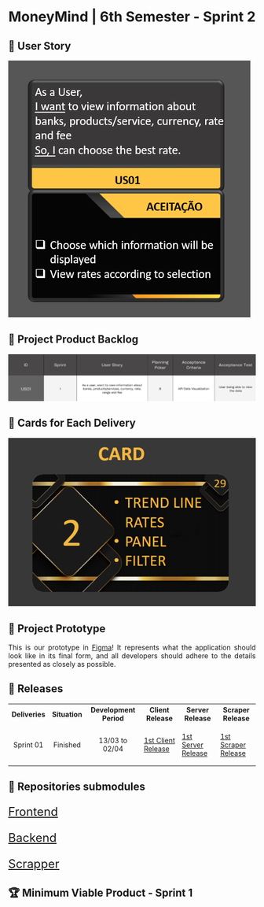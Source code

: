 <h1 align="center">MoneyMind | 6th Semester - Sprint 2</h1>
<h2>📖 User Story</h2>
<img src="https://github.com/Barbara-BB/FatecAPI-06/blob/main/docs/User Story_sprint2.png">

<h2>📌 Project Product Backlog</h2>
<img src="https://github.com/Barbara-BB/FatecAPI-06/blob/main/docs/Product_Backlog_sprint2.png">

<h2>📅 Cards for Each Delivery</h2>
<img src="https://github.com/Barbara-BB/FatecAPI-06/blob/main/docs/CARD_sprint2.png">
<h2>🚧 Project Prototype</h2>

<p align="justify"> This is our prototype in <a href="https://www.figma.com/proto/jMCu3TlAj0V2WdrlGG78fS/Money-Mind?node-id=293-845&scaling=contain&page-id=0%3A1&starting-point-node-id=293%3A845">Figma</a>! It represents what the application should look like in its final form, and all developers should adhere to the details presented as closely as possible.</p>

<h2>📃 Releases</h2>
<table align="center">
    <tr>
        <th align="center">Deliveries</th>
        <th align="center">Situation</th>
        <th align="center">Development Period</th>
        <th align="center">Client Release</th>
        <th align="center">Server Release</th>
        <th align="center">Scraper Release</th>
    </tr>
    <tr>
        <td align="center">Sprint 01</td> 
        <td align="center">Finished</td>
        <td align="center">13/03 to 02/04</td>
        <td align="center"><p align="justify"><a href="">1st Client Release</a></p></td>
        <td align="center"><p align="justify"><a href="">1st Server Release</a></p></td>
        <td align="center"><p align="justify"><a href="">1st Scraper Release</a></p></td>
    </tr>
</table>

<h2>📃 Repositories submodules</h2>
<p style="font-size:24px"><a href="https://github.com/ThomasPalma1/FatecAPI-Client">Frontend</a></p>
<p style="font-size:24px"><a href="https://github.com/ThomasPalma1/FatecAPI-Server">Backend</a></p>
<p style="font-size:24px"><a href="https://github.com/ThomasPalma1/FatecAPI-Scraper">Scrapper</a></p>
<h2> 🏆 Minimum Viable Product - Sprint 1</h2>
<div align="center">
    <h3 align="center">
        <img src="" alt="" /><br />
    </h3>
</div>
